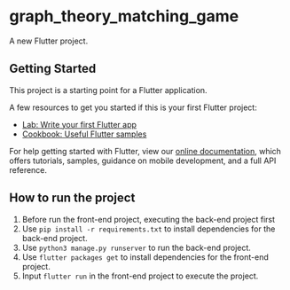 # graph_theory_matching_game

A new Flutter project.

## Getting Started

This project is a starting point for a Flutter application.

A few resources to get you started if this is your first Flutter project:

- [Lab: Write your first Flutter app](https://flutter.dev/docs/get-started/codelab)
- [Cookbook: Useful Flutter samples](https://flutter.dev/docs/cookbook)

For help getting started with Flutter, view our
[online documentation](https://flutter.dev/docs), which offers tutorials,
samples, guidance on mobile development, and a full API reference.

## How to run the project
1. Before run the front-end project, executing the back-end project first
2. Use `pip install -r requirements.txt` to install dependencies for the back-end project.
3. Use `python3 manage.py runserver` to run the back-end project.
4. Use `flutter packages get` to install dependencies for the front-end project.
5. Input `flutter run` in the front-end project to execute the project.
